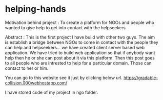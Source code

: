 # helping-hands

Motivation behind project :
To create a platform for NGOs and people who wanted to give help to
get into contact with the helpseekers.

Abstract :
This is the first project I have build with other two guys. The aim is
establish a bridge between NGOs to come in contact with the people
they can help and helpseekers...
we have created client server based web application.
We have tried to build web application so that if anybody want help then he or she can post about it via this platform.
Then this post goes to all people who are intrested to help for a particular domain.
Those can contact to her or him.

You can go to this website see it just by clicking below url.
https://gradable-collision.000webhostapp.com/

I have stored code of my project in ngo folder.
